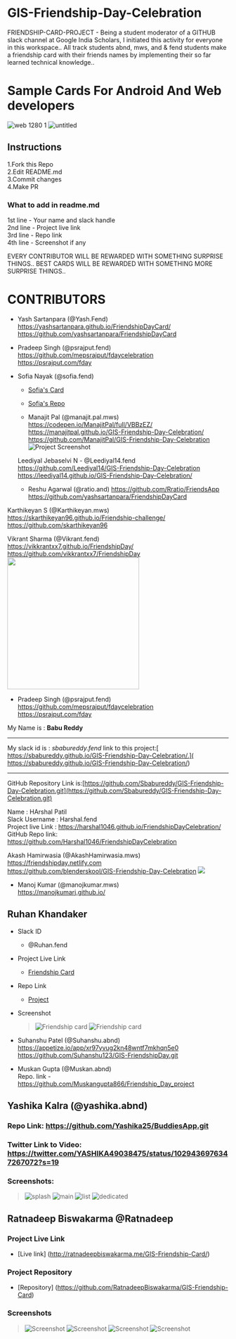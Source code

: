 # GIS-Friendship-Day-Celebration
FRIENDSHIP-CARD-PROJECT - Being a student moderator of a GITHUB slack channel at Google India Scholars, I initiated this activity for everyone in this workspace.. All track students abnd, mws, and & fend students make a friendship card with their friends names by implementing their so far learned technical knowledge..
# Sample Cards For Android And Web developers
![web 1280 1](https://user-images.githubusercontent.com/37589556/43626817-222ec4da-9711-11e8-94a1-3f878c427656.png)
![untitled](https://user-images.githubusercontent.com/37589556/43626819-22d17e64-9711-11e8-8d41-9e57c241b842.png)
## Instructions 
1.Fork this Repo <br/>
2.Edit README.md <br/>
3.Commit changes <br/> 
4.Make PR <br/>

### What to add in readme.md
1st line - Your name and slack handle <br/>
2nd line - Project live link <br/>
3rd line - Repo link <br/>
4th line - Screenshot if any <br/>

EVERY CONTRIBUTOR WILL BE REWARDED WITH SOMETHING SURPRISE THINGS..
BEST CARDS WILL BE REWARDED WITH SOMETHING MORE SURPRISE THINGS..
 
# CONTRIBUTORS 

* Yash Sartanpara (@Yash.Fend) <br/>
  https://yashsartanpara.github.io/FriendshipDayCard/ <br/>
  https://github.com/yashsartanpara/FriendshipDayCard <br/>
  
 * Pradeep Singh (@psrajput.fend) <br/>
  https://github.com/mepsrajput/fdaycelebration <br/>
  https://psrajput.com/fday <br/>
 
* Sofia Nayak (@sofia.fend) 
   * [Sofia's Card](https://nayaksofia.github.io/GIS-Friendship-Day-Celebration/) 
   * [Sofia's Repo](https://github.com/nayaksofia/GIS-Friendship-Day-Celebration)
   
   * Manajit Pal (@manajit.pal.mws) <br/>
  https://codepen.io/ManajitPal/full/VBBzEZ/<br/>
  https://manajitpal.github.io/GIS-Friendship-Day-Celebration/<br/>
  https://github.com/ManajitPal/GIS-Friendship-Day-Celebration<br/>
  ![Project Screenshot](https://github.com/ManajitPal/GIS-Friendship-Day-Celebration/raw/master/screenshot.png)
  
  Leediyal Jebaselvi N - @Leediyal14.fend
  https://github.com/Leediyal14/GIS-Friendship-Day-Celebration 
  https://leediyal14.github.io/GIS-Friendship-Day-Celebration/ 
  
  * Reshu Agarwal (@ratio.and)
https://github.com/Rratio/FriendsApp
https://github.com/yashsartanpara/FriendshipDayCard <br/>

Karthikeyan S (@Karthikeyan.mws) <br />
  https://skarthikeyan96.github.io/Friendship-challenge/ <br />
  https://github.com/skarthikeyan96 <br />
  
   Vikrant Sharma (@Vikrant.fend) <br/>
  https://vikkrantxx7.github.io/FriendshipDay/ <br/>
  https://github.com/vikkrantxx7/FriendshipDay <br/>
  <img src="https://github.com/vikkrantxx7/FriendshipDay/blob/master/img/Screenshot.jpg" width="300"/>
  
  * Pradeep Singh (@psrajput.fend) <br/>
  https://github.com/mepsrajput/fdaycelebration <br/>
  https://psrajput.com/fday <br/>
  
  My Name is : **Babu Reddy**
****
My slack id is : _sbabureddy.fend_
 link to this project:[ https://sbabureddy.github.io/GIS-Friendship-Day-Celebration/.]( https://sbabureddy.github.io/GIS-Friendship-Day-Celebration/)
****
GitHub Repository Link is:[https://github.com/Sbabureddy/GIS-Friendship-Day-Celebration.git](https://github.com/Sbabureddy/GIS-Friendship-Day-Celebration.git)

Name : HArshal Patil <br>
 Slack Username : Harshal.fend <br>
 Project live Link : https://harshal1046.github.io/FriendshipDayCelebration/ <br>
 GitHub Repo link: https://github.com/Harshal1046/FriendshipDayCelebration <br> 
 
 Akash Hamirwasia (@AkashHamirwasia.mws)  
  https://friendshipday.netlify.com  
  https://github.com/blenderskool/GIS-Friendship-Day-Celebration
   ![](https://friendshipday.netlify.com/screenshots/screen-1.png)
   
   * Manoj Kumar (@manojkumar.mws)<br/>
  https://manojkumarj.github.io/
  
  ## Ruhan Khandaker
* Slack ID
  - @Ruhan.fend
* Project Live Link
  - [Friendship Card](https://ruhanrk.github.io/friendship/)
* Repo Link
  - [Project](https://github.com/RuhanRK/friendship)
* Screenshot
  > ![Friendship card](https://github.com/RuhanRK/friendship/blob/master/Capture1.PNG)
  > ![Friendship card](https://github.com/RuhanRK/friendship/blob/master/capture2.png)
 
 * Suhanshu Patel (@Suhanshu.abnd) <br/>
  https://appetize.io/app/xr97yvug2kn48wntf7mkhqn5e0 <br/>
  https://github.com/Suhanshu123/GIS-FriendshipDay.git <br/>


* Muskan Gupta (@Muskan.abnd) <br/>
 Repo. link - https://github.com/Muskangupta866/Friendship_Day_project <br/>
 
 
 ## Yashika Kalra (@yashika.abnd) <br/>
 ### Repo Link: https://github.com/Yashika25/BuddiesApp.git <br/>
 ### Twitter Link to Video: https://twitter.com/YASHIKA49038475/status/1029436976347267072?s=19<br/>
 ### Screenshots:<br/>
> ![splash](https://user-images.githubusercontent.com/39722898/44111947-69ac94c2-a021-11e8-839c-c0b9642b369b.jpeg)
> ![main](https://user-images.githubusercontent.com/39722898/44111960-6f109954-a021-11e8-82ff-ac22c906bf45.jpeg)
> ![list](https://user-images.githubusercontent.com/39722898/44111970-737f15a6-a021-11e8-9a52-9c21ff9f1a14.jpeg)
> ![dedicated](https://user-images.githubusercontent.com/39722898/44111982-7bf489b4-a021-11e8-8da1-391e2f53a569.jpeg)
 
 ## Ratnadeep Biswakarma @Ratnadeep
 ### Project Live Link
 - [Live link] (http://ratnadeepbiswakarma.me/GIS-Friendship-Card/)
 ### Project Repository
 - [Repository] (https://github.com/RatnadeepBiswakarma/GIS-Friendship-Card)
 ### Screenshots
 > ![Screenshot](https://github.com/RatnadeepBiswakarma/GIS-Friendship-Card/blob/master/img/Screenshot/Screenshot1.png)
> ![Screenshot](https://github.com/RatnadeepBiswakarma/GIS-Friendship-Card/blob/master/img/Screenshot/Screenshot2.png)
> ![Screenshot](https://github.com/RatnadeepBiswakarma/GIS-Friendship-Card/blob/master/img/Screenshot/Screenshot3.png)
> ![Screenshot](https://github.com/RatnadeepBiswakarma/GIS-Friendship-Card/blob/master/img/Screenshot/Screenshot4.png)
 

